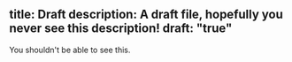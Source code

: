 
title: Draft
description: A draft file, hopefully you never see this description!
draft: "true"
---

You shouldn't be able to see this. 

